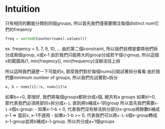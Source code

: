 # Intuition

只有相同的數能分類到同個groups, 所以首先我們僅需要關注每個distinct num它們的freqency

```py
freq = sorted(Counter(nums).values())
```

ex. freqency = 5, 7, 9, 10, ...
由於第二個constraint, 所以我們目標是要將他們拆分成兩個group, x或x-1
由於我們只能將大的group分成若干個小group, 所以這個x的範圍為[1, min(freqency)], min(frequency)沒辦法往上拆

所以這時我們遍歷一下可能的x, 那麼我們對於每個nums[i]就試著拆分看看
由於我們要minimum number of groups, 所以我們先試著對`x`拆分
```py
a, b = nums[i]//x, nums[i]%x
```

如果b==0, 那很好, 我們將每個groups都拆分成`x`個, 總共有a groups
如果b!=0, 那代表我們必須將部份`x`拆分成`x-1`, 直到將b補成x-1的group
所以首先我們需要`x-1-b`個x-group:
    - 如果x-1-b < 0, 代表我們沒有辦法拆分部分x-group將餘數b補成x-1 => 當前x, x-1不適用
    - 如果x-1-b >= 0, 代表我們可以將`x-1-b`個x-group轉成x-1-group並將b補成x-1-group, 所以共分成a+1個groups